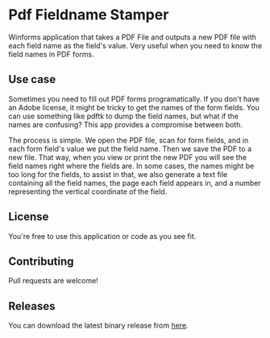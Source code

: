 Pdf Fieldname Stamper
===================

Winforms application that takes a PDF File and outputs a new PDF file with each field name as the field's value. Very useful when you need to know the field names in PDF forms.

Use case
--------

Sometimes you need to fill out PDF forms programatically. If you don't have an Adobe license, it might be tricky to get the names of the form fields. You can use something like 
pdftk to dump the field names, but what if the names are confusing? This app provides a compromise between both. 

The process is simple. We open the PDF file, scan for form fields, and in each form field's value we put the field name. Then we save the PDF to a new file. 
That way, when you view or print the new PDF you will see the field names right where the fields are. In some cases, the names might be too long for the fields, to
assist in that, we also generate a text file containing all the field names, the page each field appears in, and a number representing the vertical coordinate of the field.

License
-------

You're free to use this application or code as you see fit. 

Contributing
------------

Pull requests are welcome! 

Releases
--------

You can download the latest binary release from [here](https://dl.dropboxusercontent.com/u/2986131/extern/PdfFieldNameStamper_latest.zip).
